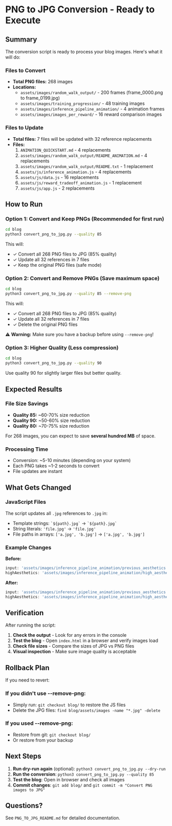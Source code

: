 # PNG to JPG Conversion - Ready to Execute

## Summary

The conversion script is ready to process your blog images. Here's what it will do:

### Files to Convert
- **Total PNG files:** 268 images
- **Locations:**
  - `assets/images/random_walk_output/` - 200 frames (frame_0000.png to frame_0199.jpg)
  - `assets/images/training_progression/` - 48 training images
  - `assets/images/inference_pipeline_animation/` - 4 animation frames
  - `assets/images/images_per_reward/` - 16 reward comparison images

### Files to Update
- **Total files:** 7 files will be updated with 32 reference replacements
- **Files:**
  1. `ANIMATION_QUICKSTART.md` - 4 replacements
  2. `assets/images/random_walk_output/README_ANIMATION.md` - 4 replacements
  3. `assets/images/random_walk_output/README.txt` - 1 replacement
  4. `assets/js/inference_animation.js` - 4 replacements
  5. `assets/js/data.js` - 16 replacements
  6. `assets/js/reward_tradeoff_animation.js` - 1 replacement
  7. `assets/js/app.js` - 2 replacements

## How to Run

### Option 1: Convert and Keep PNGs (Recommended for first run)

```bash
cd blog
python3 convert_png_to_jpg.py --quality 85
```

This will:
- ✓ Convert all 268 PNG files to JPG (85% quality)
- ✓ Update all 32 references in 7 files
- ✓ Keep the original PNG files (safe mode)

### Option 2: Convert and Remove PNGs (Save maximum space)

```bash
cd blog
python3 convert_png_to_jpg.py --quality 85 --remove-png
```

This will:
- ✓ Convert all 268 PNG files to JPG (85% quality)
- ✓ Update all 32 references in 7 files
- ✓ Delete the original PNG files

⚠️ **Warning:** Make sure you have a backup before using `--remove-png`!

### Option 3: Higher Quality (Less compression)

```bash
cd blog
python3 convert_png_to_jpg.py --quality 90
```

Use quality 90 for slightly larger files but better quality.

## Expected Results

### File Size Savings
- **Quality 85:** ~60-70% size reduction
- **Quality 90:** ~50-60% size reduction
- **Quality 80:** ~70-75% size reduction

For 268 images, you can expect to save **several hundred MB** of space.

### Processing Time
- Conversion: ~5-10 minutes (depending on your system)
- Each PNG takes ~1-2 seconds to convert
- File updates are instant

## What Gets Changed

### JavaScript Files
The script updates all `.jpg` references to `.jpg` in:
- Template strings: `` `${path}.jpg` `` → `` `${path}.jpg` ``
- String literals: `'file.jpg'` → `'file.jpg'`
- File paths in arrays: `['a.jpg', 'b.jpg']` → `['a.jpg', 'b.jpg']`

### Example Changes

**Before:**
```javascript
input: 'assets/images/inference_pipeline_animation/previous_aesthetics.jpg',
highAesthetics: 'assets/images/inference_pipeline_animation/high_aesthetics.jpg',
```

**After:**
```javascript
input: 'assets/images/inference_pipeline_animation/previous_aesthetics.jpg',
highAesthetics: 'assets/images/inference_pipeline_animation/high_aesthetics.jpg',
```

## Verification

After running the script:

1. **Check the output** - Look for any errors in the console
2. **Test the blog** - Open `index.html` in a browser and verify images load
3. **Check file sizes** - Compare the sizes of JPG vs PNG files
4. **Visual inspection** - Make sure image quality is acceptable

## Rollback Plan

If you need to revert:

### If you didn't use --remove-png:
- Simply run: `git checkout blog/` to restore the JS files
- Delete the JPG files: `find blog/assets/images -name "*.jpg" -delete`

### If you used --remove-png:
- Restore from git: `git checkout blog/`
- Or restore from your backup

## Next Steps

1. **Run dry-run again** (optional): `python3 convert_png_to_jpg.py --dry-run`
2. **Run the conversion**: `python3 convert_png_to_jpg.py --quality 85`
3. **Test the blog**: Open in browser and check all images
4. **Commit changes**: `git add blog/` and `git commit -m "Convert PNG images to JPG"`

## Questions?

See `PNG_TO_JPG_README.md` for detailed documentation.

